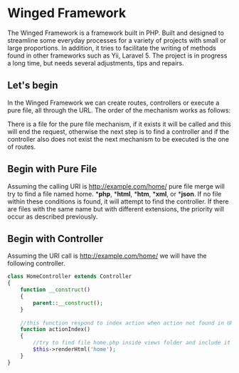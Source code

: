 # Winged Framework
The Winged Framework is a framework built in PHP. Built and designed to streamline some everyday processes for a variety of projects with small or large proportions. In addition, it tries to facilitate the writing of methods found in other frameworks such as Yii, Laravel 5. The project is in progress a long time, but needs several adjustments, tips and repairs.

## Let's begin

In the Winged Framework we can create routes, controllers or execute a pure file, all through the URL. The order of the mechanism works as follows:

There is a file for the pure file mechanism, if it exists it will be called and this will end the request, otherwise the next step is to find a controller and if the controller also does not exist the next mechanism to be executed is the one of routes.

## Begin with Pure File

Assuming the calling URI is http://example.com/home/ pure file merge will try to find a file named home. ***php**, ***html**, ***htm**, ***xml**, or ***json**. If no file within these conditions is found, it will attempt to find the controller. If there are files with the same name but with different extensions, the priority will occur as described previously.

## Begin with Controller

Assuming the URI call is http://example.com/home/ we will have the following controller.

```php
class HomeController extends Controller
{
    function __construct()
    {
        parent::__construct();
    }
    
    //this function respond to index action when action not found in URI
    function actionIndex()
    {
        //try to find file home.php inside views folder and include it
        $this->renderHtml('home');
    }
}
```

